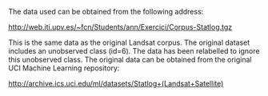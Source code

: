 The data used can be obtained from the following address:

http://web.iti.upv.es/~fcn/Students/ann/Exercici/Corpus-Statlog.tgz

This is the same data as the original Landsat corpus. The original dataset
includes an unobserved class (id=6). The data has been relabelled to ignore
this unobserved class. The original data can be obtained from the original
UCI Machine Learning repository:

http://archive.ics.uci.edu/ml/datasets/Statlog+(Landsat+Satellite)